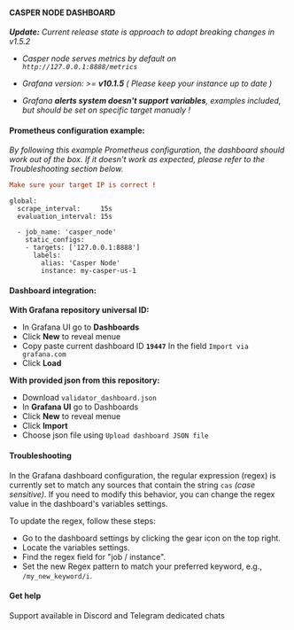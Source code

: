 #### CASPER NODE DASHBOARD

_**Update:** Current release state is approach to adopt breaking changes in v1.5.2_

* _Casper node serves metrics by default on `http://127.0.0.1:8888/metrics`_

* _Grafana version: >= **v10.1.5** ( Please keep your instance up to date )_

* _Grafana **alerts system doesn't support variables**, examples included, but should be set on specific target manualy !_

#### Prometheus configuration example:

_By following this example Prometheus configuration, the dashboard should work out of the box. If it doesn't work as expected, please refer to the Troubleshooting section below._

```toml
Make sure your target IP is correct !
```

```
global:
  scrape_interval:     15s
  evaluation_interval: 15s

  - job_name: 'casper_node'
    static_configs:
    - targets: ['127.0.0.1:8888']
      labels:
        alias: 'Casper Node'
        instance: my-casper-us-1

```

#### Dashboard integration:

**With Grafana repository universal ID:**

* In Grafana UI go to **Dashboards**
* Click **New** to reveal menue
* Copy paste current dashboard ID **`19447`** In the field `Import via grafana.com`
* Click **Load**

**With provided json from this repository:**

* Download `validator_dashboard.json`
* In **Grafana UI** go to Dashboards
* Click **New** to reveal menue
* Click **Import**
* Choose json file using `Upload dashboard JSON file`

#### Troubleshooting

In the Grafana dashboard configuration, the regular expression (regex) is currently set to match any sources that contain the string `cas` _(case sensitive)_. If you need to modify this behavior, you can change the regex value in the dashboard's variables settings.

To update the regex, follow these steps:

* Go to the dashboard settings by clicking the gear icon on the top right.
* Locate the variables settings.
* Find the regex field for "job / instance".
* Set the new Regex pattern to match your preferred keyword, e.g., `/my_new_keyword/i`.

#### Get help

Support available in Discord and Telegram dedicated chats
